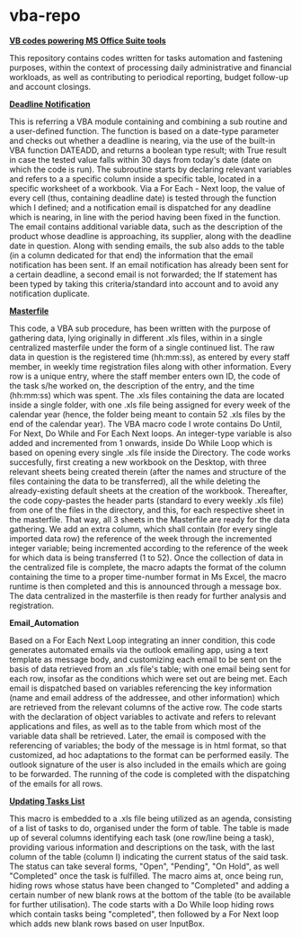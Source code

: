 # vba-repo
<u><b>VB codes powering MS Office Suite tools</b></u>

This repository contains codes written for tasks automation and fastening purposes, within the context of processing daily administrative and financial workloads, as well as contributing to periodical reporting, budget follow-up and account closings.

<u><b>Deadline Notification</b></u>

This is referring a VBA module containing and combining a sub routine and a user-defined function.
The function is based on a date-type parameter and checks out whether a deadline is nearing, via the use of the built-in VBA function DATEADD, and returns a boolean type result; with True result in case the tested value falls within 30 days from today's date (date on which the code is run). 
The subroutine starts by declaring relevant variables and refers to a a specific column inside a specific table, located in a specific worksheet of a workbook. Via a For Each - Next loop, the value of every cell (thus, containing deadline date) is tested through the function which I defined; and a notification email is dispatched for any deadline which is nearing, in line with the period having been fixed in the function. The email contains additional variable data, such as the description of the product whose deadline is approaching, its supplier, along with the deadline date in question. Along with sending emails, the sub also adds to the table (in a column dedicated for that end) the information that the email notification has been sent. If an email notification has already been sent for a certain deadline, a second email is not forwarded; the If statement has been typed by taking this criteria/standard into account and to avoid any notification duplicate.

<u><b>Masterfile</b></u>

This code, a VBA sub procedure, has been written with the purpose of gathering data, lying originally in different .xls files, within in a single centralized masterfile under the form of a single continued list. The raw data in question is the registered time (hh:mm:ss), as entered by every staff member, in weekly time registration files along with other information. Every row is a unique entry, where the staff member enters own ID, the code of the task s/he worked on, the description of the entry, and the time (hh:mm:ss) which was spent.
The .xls files containing the data are located inside a single folder, with one .xls file being assigned for every week of the calendar year (hence, the folder being meant to contain 52 .xls files by the end of the calendar year). 
The VBA macro code I wrote contains Do Until, For Next, Do While and For Each Next loops. An integer-type variable is also added and incremented from 1 onwards, inside Do While Loop which is based on opening every single .xls file inside the Directory.
The code works succesfully, first creating a new workbook on the Desktop, with three relevant sheets being created therein (after the names and structure of the files containing the data to be transferred), all the while deleting the already-existing default sheets at the creation of the workbook. Thereafter, the code copy-pastes the header parts (standard to every weekly .xls file) from one of the files in the directory, and this, for each respective sheet in the masterfile. That way, all 3 sheets in the Masterfile are ready for the data gathering. We add an extra column, which shall contain (for every single imported data row) the reference of the week through the incremented integer variable; being incremented according to the reference of the week for which data is being transferred (1 to 52). Once the collection of data in the centralized file is complete, the macro adapts the format of the column containing the time to a proper time-number format in Ms Excel, the macro runtime is then completed and this is announced through a message box. The data centralized in the masterfile is then ready for further analysis and registration.

<b>Email_Automation</b>

Based on a For Each Next Loop integrating an inner condition, this code generates automated emails via the outlook emailing app, using a text template as message body, and customizing each email to be sent on the basis of data retrieved from an .xls file's table; with one email being sent for each row, insofar as the conditions which were set out are being met. Each email is dispatched based on variables referencing the key information (name and email address of the addressee, and other information) which are retrieved from the relevant columns of the active row. 
The code starts with the declaration of object variables to activate and refers to relevant applications and files, as well as to the table from which most of the variable data shall be retrieved. Later, the email is composed with the referencing of variables; the body of the message is in html format, so that customized, ad hoc adaptations to the format can be performed easily. The outlook signature of the user is also included in the emails which are going to be forwarded. The running of the code is completed with the dispatching of the emails for all rows.   

<u><b>Updating Tasks List</b></u>

This macro is embedded to a .xls file being utilized as an agenda, consisting of a list of tasks to do, organised under the form of table. The table is made up of several columns identifying each task (one row/line being a task), providing various information and descriptions on the task, with the last column of the table (column I) indicating the current status of the said task. The status can take several forms, "Open", "Pending", "On Hold", as well "Completed" once the task is fulfilled. The macro aims at, once being run, hiding rows whose status have been changed to "Completed" and adding a certain number of new blank rows at the bottom of the table (to be available for further utilisation). The code starts with a Do While loop hiding rows which contain tasks being "completed", then followed by a For Next loop which adds new blank rows based on user InputBox.

